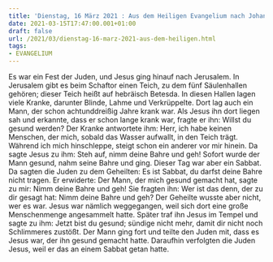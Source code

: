 ```yaml
---
title: 'Dienstag, 16 März 2021 : Aus dem Heiligen Evangelium nach Johannes - Joh 5,1-16.'
date: 2021-03-15T17:47:00.001+01:00
draft: false
url: /2021/03/dienstag-16-marz-2021-aus-dem-heiligen.html
tags: 
- EVANGELIUM
---
```


Es war ein Fest der Juden, und Jesus ging hinauf nach Jerusalem. In Jerusalem gibt es beim Schaftor einen Teich, zu dem fünf Säulenhallen gehören; dieser Teich heißt auf hebräisch Betesda. In diesen Hallen lagen viele Kranke, darunter Blinde, Lahme und Verkrüppelte. Dort lag auch ein Mann, der schon achtunddreißig Jahre krank war. Als Jesus ihn dort liegen sah und erkannte, dass er schon lange krank war, fragte er ihn: Willst du gesund werden? Der Kranke antwortete ihm: Herr, ich habe keinen Menschen, der mich, sobald das Wasser aufwallt, in den Teich trägt. Während ich mich hinschleppe, steigt schon ein anderer vor mir hinein. Da sagte Jesus zu ihm: Steh auf, nimm deine Bahre und geh! Sofort wurde der Mann gesund, nahm seine Bahre und ging. Dieser Tag war aber ein Sabbat. Da sagten die Juden zu dem Geheilten: Es ist Sabbat, du darfst deine Bahre nicht tragen. Er erwiderte: Der Mann, der mich gesund gemacht hat, sagte zu mir: Nimm deine Bahre und geh! Sie fragten ihn: Wer ist das denn, der zu dir gesagt hat: Nimm deine Bahre und geh? Der Geheilte wusste aber nicht, wer es war. Jesus war nämlich weggegangen, weil sich dort eine große Menschenmenge angesammelt hatte. Später traf ihn Jesus im Tempel und sagte zu ihm: Jetzt bist du gesund; sündige nicht mehr, damit dir nicht noch Schlimmeres zustößt. Der Mann ging fort und teilte den Juden mit, dass es Jesus war, der ihn gesund gemacht hatte. Daraufhin verfolgten die Juden Jesus, weil er das an einem Sabbat getan hatte.